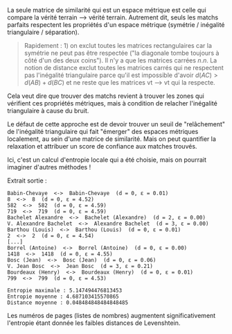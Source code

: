 La seule matrice de similarité qui est un espace métrique est celle qui compare la vérité terrain --> vérité terrain.
Autrement dit, seuls les matchs parfaits respectent les propriétés d'un espace métrique (symétrie / inégalité triangulaire / séparation).

> Rapidement : 1) on exclut toutes les matrices rectangulaires car la symétrie ne peut pas être respectée ("la diagonale tombe toujours à côté d'un des deux coins"). Il n'y a que les matrices carrées $n.n$. La notion de distance exclut toutes les matrices carrés qui ne respectent pas l'inégalité triangulaire parce qu'il est impossible d'avoir $d(AC) > d(AB) + d(BC)$ et ne reste que les matrices vt --> vt qui la respecte.

Cela veut dire que trouver des matchs revient à trouver les zones qui vérifient ces propriétés métriques, mais à condition de relacher l'inégalité triangulaire à cause du bruit.

Le défaut de cette approche est de devoir trouver un seuil de "relâchement" de l'inégalité triangulaire qui fait "émerger" des espaces métriques localement, au sein d'une matrice de similarité. Mais on peut quantifier la relaxation et attribuer un score de confiance aux matches trouvés.

Ici, c'est un calcul d'entropie locale qui a été choisie, mais on pourrait imaginer d'autres méthodes !

Extrait sortie :

```
Babin-Chevaye  <->  Babin-Chevaye  (d = 0, ε = 0.01)
8  <->  8  (d = 0, ε = 4.52)
582  <->  582  (d = 0, ε = 4.59)
719  <->  719  (d = 0, ε = 4.59)
Bachelet Alexandre  <->  Bachelet (Alexandre)  (d = 2, ε = 0.00)
V. Alexandre Bachelet  <->  Alexandre Bachelet  (d = 3, ε = 0.00)
Barthou (Louis)  <->  Barthou (Louis)  (d = 0, ε = 0.01)
2  <->  2  (d = 0, ε = 4.54)
[...]
Borrel (Antoine)  <->  Borrel (Antoine)  (d = 0, ε = 0.00)
1418  <->  1418  (d = 0, ε = 4.55)
Bosc (Jean)  <->  Bosc (Jean)  (d = 0, ε = 0.06)
V. Jean Bosc  <->  Jean Bosc  (d = 3, ε = 0.21)
Bourdeaux (Henry)  <->  Bourdeaux (Henry)  (d = 0, ε = 0.01)
799  <->  799  (d = 0, ε = 4.53)

Entropie maximale : 5.147494476813453
Entropie moyenne : 4.687103415570865 
Distance moyenne : 0.048484848484848485

``` 
Les numéros de pages (listes de nombres) augmentent significativement l'entropie étant donnée les faibles distances de Levenshtein.